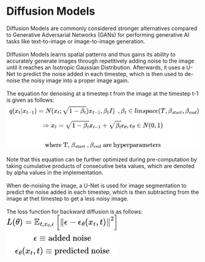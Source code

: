 # Diffusion Models

Diffusion Models are commonly considered stronger alternatives compared to Generative Adversarial Networks (GANs) for performing generative AI tasks like text-to-image or image-to-image generation.
<br><br>
Diffusion Models learns spatial patterns and thus gains its ability to accurately generate images through repetitively adding noise to the image until it reaches an Isotropic Gaussian Distribution. Afterwards, it uses a U-Net to predict the noise added in each timestep, which is then used to de-noise the noisy image into a proper image again.
<br><br>
The equation for denoising at a timestep t from the image at the timestep t-1 is given as follows:
![alt text](https://github.com/markhywang/diffusion-celeba/blob/main/assets/forward-equation.png)
<br><br>
Note that this equation can be further optimized during pre-computation by taking cumulative products of consecutive beta values, which are denoted by alpha values in the implementation.
<br><br>
When de-noising the image, a U-Net is used for image segmentation to predict the noise added in each timestep, which is then subtracting from the image at thet timestep to get a less noisy image.
<br><br>
The loss function for backward diffusion is as follows:
![alt text](https://github.com/markhywang/diffusion-celeba/blob/main/assets/backward-equation.png)
